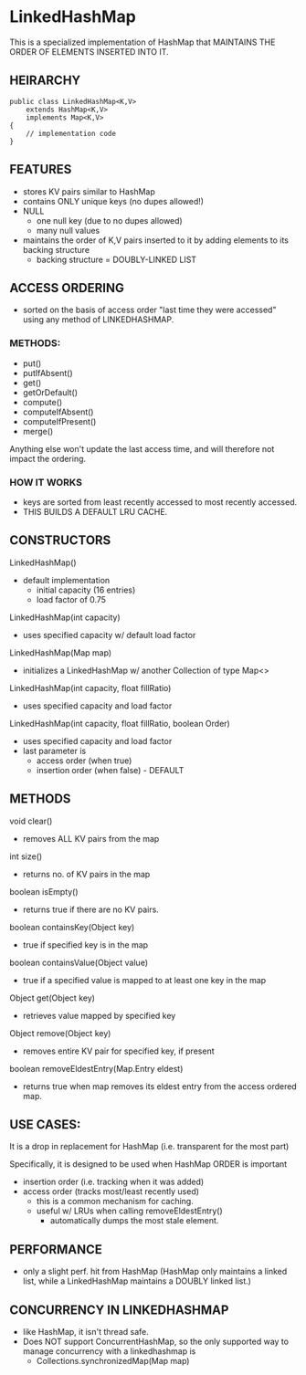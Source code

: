 # LinkedHashMap
This is a specialized implementation of HashMap that MAINTAINS THE ORDER OF ELEMENTS
INSERTED INTO IT.

## HEIRARCHY


    public class LinkedHashMap<K,V> 
        extends HashMap<K,V>
        implements Map<K,V>
    {
        // implementation code
    }
    
## FEATURES
- stores KV pairs similar to HashMap
- contains ONLY unique keys (no dupes allowed!)
- NULL
    - one null key (due to no dupes allowed)
    - many null values
- maintains the order of K,V pairs inserted to it by adding elements to its
backing structure
    - backing structure = DOUBLY-LINKED LIST
    
## ACCESS ORDERING
- sorted on the basis of access order "last time they were accessed" using any method of LINKEDHASHMAP. 

### METHODS:
- put()
- putIfAbsent()
- get()
- getOrDefault()
- compute()
- computeIfAbsent()
- computeIfPresent()
- merge()

Anything else won't update the last access time, and will therefore not impact the ordering. 

### HOW IT WORKS
- keys are sorted from least recently accessed to most recently accessed. 
- THIS BUILDS A DEFAULT LRU CACHE. 

## CONSTRUCTORS
LinkedHashMap()
- default implementation
    - initial capacity (16 entries)
    - load factor of 0.75
    
LinkedHashMap(int capacity)
- uses specified capacity w/  default load factor

LinkedHashMap(Map map)
- initializes a LinkedHashMap w/ another Collection of type Map<>

LinkedHashMap(int capacity, float fillRatio) 
- uses specified capacity and load factor

LinkedHashMap(int capacity, float fillRatio, boolean Order)
- uses specified capacity and load factor
- last parameter is 
    - access order (when true)
    - insertion order (when false) - DEFAULT
    
## METHODS
void clear()
- removes ALL KV pairs from the map

int size()
- returns no. of KV pairs in the map

boolean isEmpty()
- returns true if there are no KV pairs.

boolean containsKey(Object key)
- true if specified key is in the map

boolean containsValue(Object value)
- true if a specified value is mapped to at least one key in the map

Object get(Object key)
- retrieves value mapped by specified key

Object remove(Object key)
- removes entire KV pair for specified key, if present

boolean removeEldestEntry(Map.Entry eldest)
- returns true when map removes its eldest entry from the access ordered map.

## USE CASES:
It is a drop in replacement for HashMap (i.e. transparent for the most part)

Specifically, it is designed to be used when HashMap ORDER is important
- insertion order (i.e. tracking when it was added)
- access order (tracks most/least recently used)
    - this is a common mechanism for caching.
    - useful w/ LRUs when calling removeEldestEntry()
        - automatically dumps the most stale element. 
        
## PERFORMANCE
- only a slight perf. hit from HashMap
    (HashMap only maintains a linked list, while a LinkedHashMap
    maintains a DOUBLY linked list.)
    
## CONCURRENCY IN LINKEDHASHMAP
- like HashMap, it isn't thread safe. 
- Does NOT support ConcurrentHashMap, so the only supported way to manage concurrency
with a linkedhashmap is 
    - Collections.synchronizedMap(Map map)